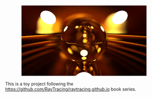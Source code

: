 <p align="center">
  <img src="output.png?raw=true" alt="Sample scene inside a sphere with lights"/>
</p>

This is a toy project following the https://github.com/RayTracing/raytracing.github.io book series.
